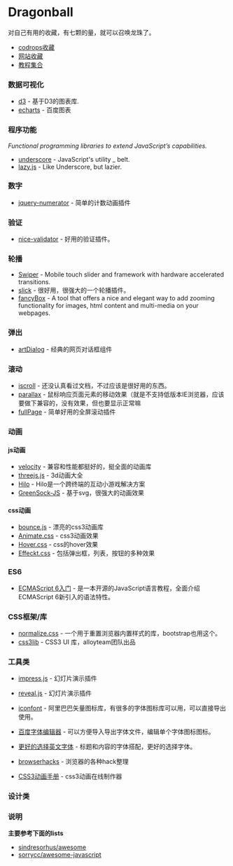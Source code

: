 ﻿# Dragonball

对自己有用的收藏，有七颗的量，就可以召唤龙珠了。
* [codrops收藏](codrops.md)
* [网站收藏](website.md)
* [教程集合](tutorial.md)

### 数据可视化

* [d3](https://github.com/mbostock/d3) - 基于D3的图表库.
* [echarts](https://github.com/ecomfe/echarts) - 百度图表

### 程序功能
*Functional programming libraries to extend JavaScript’s capabilities.*

* [underscore](https://github.com/jashkenas/underscore) - JavaScript's utility _ belt.
* [lazy.js](https://github.com/dtao/lazy.js) - Like Underscore, but lazier.

### 数字

* [jquery-numerator](https://github.com/garethdn/jquery-numerator) - 简单的计数动画插件

### 验证

* [nice-validator](https://github.com/niceue/nice-validator) - 好用的验证插件。

### 轮播

* [Swiper](https://github.com/nolimits4web/Swiper) - Mobile touch slider and framework with hardware accelerated transitions.
* [slick](https://github.com/kenwheeler/slick) - 很好用，很强大的一个轮播插件。
* [fancyBox](https://github.com/fancyapps/fancyBox) - A tool that offers a nice and elegant way to add zooming functionality for images, html content and multi-media on your webpages.

### 弹出

* [artDialog](https://github.com/aui/artDialog) - 经典的网页对话框组件

### 滚动

* [iscroll](https://github.com/cubiq/iscroll) - 还没认真看过文档，不过应该是很好用的东西。
* [parallax](https://github.com/wagerfield/parallax) - 鼠标响应页面元素的移动效果（就是不支持低版本IE浏览器，应该要做下兼容的，没有效果，但也要显示正常嘛
* [fullPage](https://github.com/alvarotrigo/fullPage.js) - 简单好用的全屏滚动插件

### 动画

#### js动画

* [velocity](https://github.com/julianshapiro/velocity) - 兼容和性能都挺好的，挺全面的动画库
* [threejs.js](http://threejs.org/) - 3d动画大全
* [Hilo](https://github.com/hiloteam/Hilo) - Hilo是一个跨终端的互动小游戏解决方案
* [GreenSock-JS](https://github.com/greensock/GreenSock-JS) - 基于svg，很强大的动画效果

#### css动画

* [bounce.js](https://github.com/tictail/bounce.js) - 漂亮的css3动画库
* [Animate.css](https://daneden.github.io/animate.css/) - css3动画效果
* [Hover.css](http://ianlunn.github.io/Hover/) - css的hover效果
* [Effeckt.css](https://github.com/h5bp/Effeckt.css) - 包括弹出框，列表，按钮的多种效果


### ES6

* [ECMAScript 6入门](http://es6.ruanyifeng.com/) - 是一本开源的JavaScript语言教程，全面介绍ECMAScript 6新引入的语法特性。

### CSS框架/库

* [normalize.css](https://github.com/necolas/normalize.css) - 一个用于重置浏览器内置样式的库，bootstrap也用这个。
* [css3lib](http://css3lib.alloyteam.com/) -  CSS3 UI 库，alloyteam团队出品 

### 工具类

* [impress.js](https://github.com/impress/impress.js) - 幻灯片演示插件
* [reveal.js](https://github.com/hakimel/reveal.js) - 幻灯片演示插件

* [iconfont](http://iconfont.cn/) - 阿里巴巴矢量图标库，有很多的字体图标库可以用，可以直接导出使用。
* [百度字体编辑器](http://font.baidu.com/editor/) - 可以方便导入导出字体文件，编辑单个字体图标图标。
* [更好的选择英文字体](http://fontpair.co/) - 标题和内容的字体搭配，更好的选择字体。

* [browserhacks](http://browserhacks.com/) - 浏览器的各种hack整理

* [CSS3动画手册](http://isux.tencent.com/css3/index.html) - css3动画在线制作器

### 设计类

### 说明
**主要参考下面的lists**
* [sindresorhus/awesome](https://github.com/sindresorhus/awesome)
* [sorrycc/awesome-javascript](https://github.com/sorrycc/awesome-javascript)
